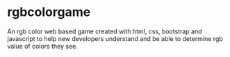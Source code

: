 # rgbcolorgame
An rgb color web based game created with html, css, bootstrap and javascript to help new developers understand and be able to determine rgb value of colors they see. 

